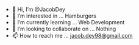 - 👋 Hi, I’m @JacobDey
- 👀 I’m interested in ...
Hamburgers
- 🌱 I’m currently learning ...
Web Development
- 💞️ I’m looking to collaborate on ...
Nothing
- 📫 How to reach me ...
jacob.dey98@gmail.com
